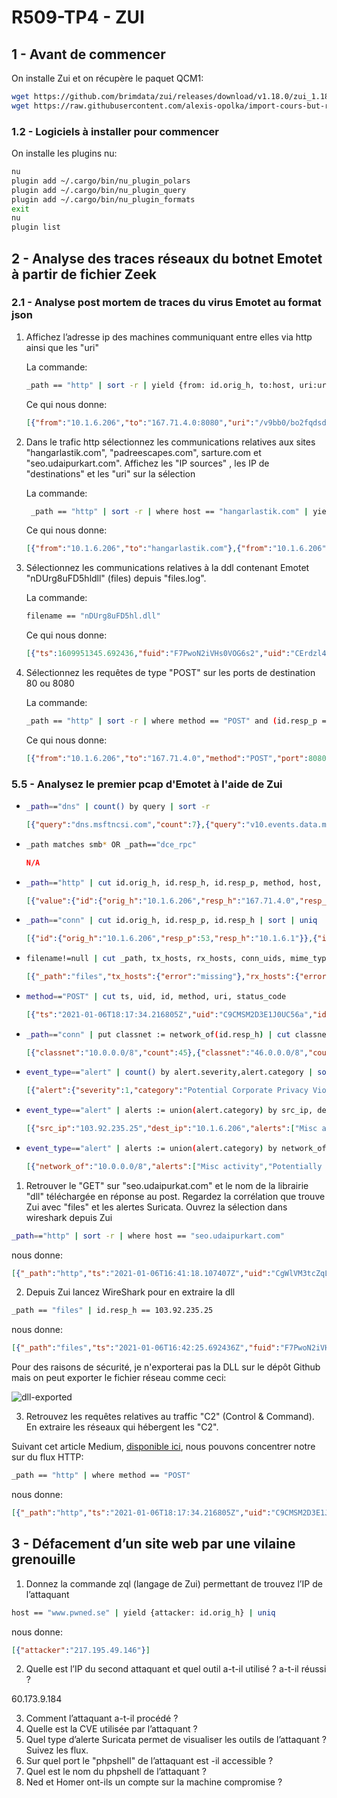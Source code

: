 # R509-TP4 - ZUI

## 1 - Avant de commencer

On installe Zui et on récupère le paquet QCM1:

```sh
wget https://github.com/brimdata/zui/releases/download/v1.18.0/zui_1.18.0_amd64.deb
wget https://raw.githubusercontent.com/alexis-opolka/import-cours-but-rt/refs/heads/master/cours/modules/R509/R509-TP4/src/qcm1.tgz
```

### 1.2 - Logiciels à installer pour commencer

On installe les plugins nu:

```sh
nu
plugin add ~/.cargo/bin/nu_plugin_polars
plugin add ~/.cargo/bin/nu_plugin_query
plugin add ~/.cargo/bin/nu_plugin_formats
exit
nu
plugin list
```

## 2 - Analyse des traces réseaux du botnet Emotet à partir de fichier Zeek

### 2.1 - Analyse post mortem de traces du virus Emotet au format json

1. Affichez l’adresse ip des machines communiquant entre elles via http ainsi que les "uri"

    La commande:

    ```sh
    _path == "http" | sort -r | yield {from: id.orig_h, to:host, uri:uri}
    ```

    Ce qui nous donne:

    ```json
    [{"from":"10.1.6.206","to":"167.71.4.0:8080","uri":"/v9bb0/bo2fqdsdtzorr5rep0i/"},{"from":"10.1.6.206","to":"167.71.4.0:8080","uri":"/h6qi/lb1dhp/98wzr2krwmm4/"},{"from":"10.1.6.206","to":"5.2.136.90","uri":"/pvbzhhiyiti9e/izh4ca/"},{"from":"10.1.6.206","to":"5.2.136.90","uri":"/c3855w62/xnfgfli41s35u295y/bm04vkz/"},{"from":"10.1.6.206","to":"5.2.136.90","uri":"/xrn581egq/ur2rd8/"},{"from":"10.1.6.206","to":"5.2.136.90","uri":"/h3cc0hv2llqouib8/towc8ksx/hsa6q86r7w3a6m/"},{"from":"10.1.6.206","to":"5.2.136.90","uri":"/oy0zvkaaa2/q6dvsdask1pfwo2l23/l55xbprqin4b42ch/zyytv220fr237la24gi/sb7mjh/"},{"from":"10.1.6.206","to":"5.2.136.90","uri":"/0ie7j/6ee132k6oio/"},{"from":"10.1.6.206","to":"167.71.4.0:8080","uri":"/8ez5ny6v9lt2j2n/8nozgtj00oz8is9k/"},{"from":"10.1.6.206","to":"5.2.136.90","uri":"/ch7yy6wqvi5hxkoka/pu5xvenbb9n9r3y/j6o8wv0ruxh/kbeilbc5n8e9ep8fg/nctadq/sr2zd/"},{"from":"10.1.6.206","to":"5.2.136.90","uri":"/hbwubd1ghq2/6mgzkg6dn5to/6lx9qp053kb5jhgn/m79y0m1lmpjae2ubu/s3sof/tw3dis7s2nd3awu/"},{"from":"10.1.6.206","to":"167.71.4.0:8080","uri":"/Mz0FddwPYSreH"},{"from":"10.1.6.206","to":"167.71.4.0:8080","uri":"/titI9YcL5H"},{"from":"10.1.6.206","to":"5.2.136.90","uri":"/xqvsf/t2m11tvzqq/"},{"from":"10.1.6.206","to":"5.2.136.90","uri":"/jw5cumz32djf/"},{"from":"10.1.6.206","to":"167.71.4.0:8080","uri":"/tvvzt3/ai6wn02o2/9oeb81/"},{"from":"10.1.6.206","to":"167.71.4.0:8080","uri":"/ves4up2v2n5qjq5rl/i8ldtkhnklo/"},{"from":"10.1.6.206","to":"167.71.4.0:8080","uri":"/3rkiie36/"},{"from":"10.1.6.206","to":"167.71.4.0:8080","uri":"/va9j7/5clu9bdp5xth2a/4pq9nord/hubrikuq7sd1bzouay/tx5gbulv8oa/rlvb840174dl3f/"},{"from":"10.1.6.206","to":"5.2.136.90","uri":"/raet/u6tpsbdmo5g7crj4f/8l720ln/lwrl5fe38/1yje7g5qc/"},{"from":"10.1.6.206","to":"5.2.136.90","uri":"/mro86v6nvs42/"},{"from":"10.1.6.206","to":"5.2.136.90","uri":"/vwst360x8syxks325x/26dtqu31wzhmwqq/8p9iu8zbragj/"},{"from":"10.1.6.206","to":"5.2.136.90","uri":"/ko5ezxmguvv/p8d4003oiu/utkdae7r/74uzr8n74r/"},{"from":"10.1.6.206","to":"5.2.136.90","uri":"/7u0e9j2avwlvnuynyo/szcm27k/fzb067wy/"},{"from":"10.1.6.206","to":"seo.udaipurkart.com","uri":"/rx-5700-6hnr7/Sgms/"},{"from":"10.1.6.206","to":"sarture.com","uri":"/wp-includes/JD8/"},{"from":"10.1.6.206","to":"padreescapes.com","uri":"/blog/0I/"},{"from":"10.1.6.206","to":"hangarlastik.com","uri":"/cgi-sys/suspendedpage.cgi"},{"from":"10.1.6.206","to":"hangarlastik.com","uri":"/cgi-bin/Ui4n/"}]
    ```

2. Dans le trafic http sélectionnez les communications relatives aux sites "hangarlastik.com", 
  "padreescapes.com", sarture.com et "seo.udaipurkart.com". Affichez les "IP sources" , les IP de "destinations"
  et les "uri" sur la sélection

    La commande:

    ```sh
     _path == "http" | sort -r | where host == "hangarlastik.com" | yield {from: id.orig_h, to:host}
    ```

    Ce qui nous donne:

    ```json
    [{"from":"10.1.6.206","to":"hangarlastik.com"},{"from":"10.1.6.206","to":"hangarlastik.com"}]
    ```

3. Sélectionnez les communications relatives à la ddl contenant Emotet "nDUrg8uFD5hldll" (files)
  depuis "files.log".

    La commande:

    ```sh
    filename == "nDUrg8uFD5hl.dll"
    ```

    Ce qui nous donne:

    ```json
    [{"ts":1609951345.692436,"fuid":"F7PwoN2iVHs0VOG6s2","uid":"CErdzl4eUJO04zgXIh","id.orig_h":"10.1.6.206","id.orig_p":49775,"id.resp_h":"103.92.235.25","id.resp_p":80,"source":"HTTP","depth":0,"analyzers":["PE"],"mime_type":"application/x-dosexec","filename":"nDUrg8uFD5hl.dll","duration":2.86712908744812,"local_orig":false,"is_orig":false,"seen_bytes":192000,"missing_bytes":0,"overflow_bytes":0,"timedout":false}]
    ```

4. Sélectionnez les requêtes de type "POST" sur les ports de destination 80 ou 8080

    La commande:

    ```sh
    _path == "http" | sort -r | where method == "POST" and (id.resp_p == 8080 or id.resp_p == 80) | yield {from: id.orig_h, to: id.resp_h, method: method, port: id.resp_p}
    ```

    Ce qui nous donne:

    ```json
    [{"from":"10.1.6.206","to":"167.71.4.0","method":"POST","port":8080},{"from":"10.1.6.206","to":"167.71.4.0","method":"POST","port":8080},{"from":"10.1.6.206","to":"5.2.136.90","method":"POST","port":80},{"from":"10.1.6.206","to":"5.2.136.90","method":"POST","port":80},{"from":"10.1.6.206","to":"5.2.136.90","method":"POST","port":80},{"from":"10.1.6.206","to":"5.2.136.90","method":"POST","port":80},{"from":"10.1.6.206","to":"5.2.136.90","method":"POST","port":80},{"from":"10.1.6.206","to":"5.2.136.90","method":"POST","port":80},{"from":"10.1.6.206","to":"167.71.4.0","method":"POST","port":8080},{"from":"10.1.6.206","to":"5.2.136.90","method":"POST","port":80},{"from":"10.1.6.206","to":"5.2.136.90","method":"POST","port":80},{"from":"10.1.6.206","to":"167.71.4.0","method":"POST","port":8080},{"from":"10.1.6.206","to":"167.71.4.0","method":"POST","port":8080},{"from":"10.1.6.206","to":"5.2.136.90","method":"POST","port":80},{"from":"10.1.6.206","to":"5.2.136.90","method":"POST","port":80},{"from":"10.1.6.206","to":"167.71.4.0","method":"POST","port":8080},{"from":"10.1.6.206","to":"167.71.4.0","method":"POST","port":8080},{"from":"10.1.6.206","to":"167.71.4.0","method":"POST","port":8080},{"from":"10.1.6.206","to":"167.71.4.0","method":"POST","port":8080},{"from":"10.1.6.206","to":"5.2.136.90","method":"POST","port":80},{"from":"10.1.6.206","to":"5.2.136.90","method":"POST","port":80},{"from":"10.1.6.206","to":"5.2.136.90","method":"POST","port":80},{"from":"10.1.6.206","to":"5.2.136.90","method":"POST","port":80},{"from":"10.1.6.206","to":"5.2.136.90","method":"POST","port":80}]
    ```

### 5.5 - Analysez le premier pcap d'Emotet à l'aide de Zui



- ```sh
  _path=="dns" | count() by query | sort -r
  ```

  ```json
  [{"query":"dns.msftncsi.com","count":7},{"query":"v10.events.data.microsoft.com","count":7},{"query":"nexusrules.officeapps.live.com","count":5},{"query":"settings-win.data.microsoft.com","count":5},{"query":"DESKTOP-USER1PC","count":3},{"query":"self.events.data.microsoft.com","count":2},{"query":"login.live.com","count":1},{"query":"fe2cr.update.microsoft.com","count":1},{"query":"hangarlastik.com","count":1},{"query":"padreescapes.com","count":1},{"query":"img-prod-cms-rt-microsoft-com.akamaized.net","count":1},{"query":"evoke-windowsservices-tas.msedge.net","count":1},{"query":"licensing.mp.microsoft.com","count":1},{"query":"sarture.com","count":1},{"query":"mrodevicemgr.officeapps.live.com","count":1},{"query":"fe3cr.delivery.mp.microsoft.com","count":1},{"query":"ocsp.verisign.com","count":1},{"query":"storeedgefd.dsx.mp.microsoft.com","count":1},{"query":"storecatalogrevocation.storequality.microsoft.com","count":1},{"query":"seo.udaipurkart.com","count":1}]
  ```

- ```sh
  _path matches smb* OR _path=="dce_rpc"
  ```

  ```json
  N/A
  ```

- ```sh
  _path=="http" | cut id.orig_h, id.resp_h, id.resp_p, method, host, uri | uniq -c
  ```

  ```json
  [{"value":{"id":{"orig_h":"10.1.6.206","resp_h":"167.71.4.0","resp_p":8080},"method":"POST","host":"167.71.4.0:8080","uri":"/v9bb0/bo2fqdsdtzorr5rep0i/"},"count":1},{"value":{"id":{"orig_h":"10.1.6.206","resp_h":"167.71.4.0","resp_p":8080},"method":"POST","host":"167.71.4.0:8080","uri":"/h6qi/lb1dhp/98wzr2krwmm4/"},"count":1},{"value":{"id":{"orig_h":"10.1.6.206","resp_h":"5.2.136.90","resp_p":80},"method":"POST","host":"5.2.136.90","uri":"/pvbzhhiyiti9e/izh4ca/"},"count":1},{"value":{"id":{"orig_h":"10.1.6.206","resp_h":"5.2.136.90","resp_p":80},"method":"POST","host":"5.2.136.90","uri":"/c3855w62/xnfgfli41s35u295y/bm04vkz/"},"count":1},{"value":{"id":{"orig_h":"10.1.6.206","resp_h":"5.2.136.90","resp_p":80},"method":"POST","host":"5.2.136.90","uri":"/xrn581egq/ur2rd8/"},"count":1},{"value":{"id":{"orig_h":"10.1.6.206","resp_h":"5.2.136.90","resp_p":80},"method":"POST","host":"5.2.136.90","uri":"/h3cc0hv2llqouib8/towc8ksx/hsa6q86r7w3a6m/"},"count":1},{"value":{"id":{"orig_h":"10.1.6.206","resp_h":"5.2.136.90","resp_p":80},"method":"POST","host":"5.2.136.90","uri":"/oy0zvkaaa2/q6dvsdask1pfwo2l23/l55xbprqin4b42ch/zyytv220fr237la24gi/sb7mjh/"},"count":1},{"value":{"id":{"orig_h":"10.1.6.206","resp_h":"5.2.136.90","resp_p":80},"method":"POST","host":"5.2.136.90","uri":"/0ie7j/6ee132k6oio/"},"count":1},{"value":{"id":{"orig_h":"10.1.6.206","resp_h":"167.71.4.0","resp_p":8080},"method":"POST","host":"167.71.4.0:8080","uri":"/8ez5ny6v9lt2j2n/8nozgtj00oz8is9k/"},"count":1},{"value":{"id":{"orig_h":"10.1.6.206","resp_h":"5.2.136.90","resp_p":80},"method":"POST","host":"5.2.136.90","uri":"/ch7yy6wqvi5hxkoka/pu5xvenbb9n9r3y/j6o8wv0ruxh/kbeilbc5n8e9ep8fg/nctadq/sr2zd/"},"count":1},{"value":{"id":{"orig_h":"10.1.6.206","resp_h":"5.2.136.90","resp_p":80},"method":"POST","host":"5.2.136.90","uri":"/hbwubd1ghq2/6mgzkg6dn5to/6lx9qp053kb5jhgn/m79y0m1lmpjae2ubu/s3sof/tw3dis7s2nd3awu/"},"count":1},{"value":{"id":{"orig_h":"10.1.6.206","resp_h":"167.71.4.0","resp_p":8080},"method":"POST","host":"167.71.4.0:8080","uri":"/Mz0FddwPYSreH"},"count":1},{"value":{"id":{"orig_h":"10.1.6.206","resp_h":"167.71.4.0","resp_p":8080},"method":"POST","host":"167.71.4.0:8080","uri":"/titI9YcL5H"},"count":1},{"value":{"id":{"orig_h":"10.1.6.206","resp_h":"5.2.136.90","resp_p":80},"method":"POST","host":"5.2.136.90","uri":"/xqvsf/t2m11tvzqq/"},"count":1},{"value":{"id":{"orig_h":"10.1.6.206","resp_h":"5.2.136.90","resp_p":80},"method":"POST","host":"5.2.136.90","uri":"/jw5cumz32djf/"},"count":1},{"value":{"id":{"orig_h":"10.1.6.206","resp_h":"167.71.4.0","resp_p":8080},"method":"POST","host":"167.71.4.0:8080","uri":"/tvvzt3/ai6wn02o2/9oeb81/"},"count":1},{"value":{"id":{"orig_h":"10.1.6.206","resp_h":"167.71.4.0","resp_p":8080},"method":"POST","host":"167.71.4.0:8080","uri":"/ves4up2v2n5qjq5rl/i8ldtkhnklo/"},"count":1},{"value":{"id":{"orig_h":"10.1.6.206","resp_h":"5.2.136.90","resp_p":80},"method":"POST","host":"5.2.136.90","uri":"/raet/u6tpsbdmo5g7crj4f/8l720ln/lwrl5fe38/1yje7g5qc/"},"count":1},{"value":{"id":{"orig_h":"10.1.6.206","resp_h":"167.71.4.0","resp_p":8080},"method":"POST","host":"167.71.4.0:8080","uri":"/3rkiie36/"},"count":1},{"value":{"id":{"orig_h":"10.1.6.206","resp_h":"5.2.136.90","resp_p":80},"method":"POST","host":"5.2.136.90","uri":"/mro86v6nvs42/"},"count":1},{"value":{"id":{"orig_h":"10.1.6.206","resp_h":"167.71.4.0","resp_p":8080},"method":"POST","host":"167.71.4.0:8080","uri":"/va9j7/5clu9bdp5xth2a/4pq9nord/hubrikuq7sd1bzouay/tx5gbulv8oa/rlvb840174dl3f/"},"count":1},{"value":{"id":{"orig_h":"10.1.6.206","resp_h":"5.2.136.90","resp_p":80},"method":"POST","host":"5.2.136.90","uri":"/vwst360x8syxks325x/26dtqu31wzhmwqq/8p9iu8zbragj/"},"count":1},{"value":{"id":{"orig_h":"10.1.6.206","resp_h":"5.2.136.90","resp_p":80},"method":"POST","host":"5.2.136.90","uri":"/ko5ezxmguvv/p8d4003oiu/utkdae7r/74uzr8n74r/"},"count":1},{"value":{"id":{"orig_h":"10.1.6.206","resp_h":"5.2.136.90","resp_p":80},"method":"POST","host":"5.2.136.90","uri":"/7u0e9j2avwlvnuynyo/szcm27k/fzb067wy/"},"count":1},{"value":{"id":{"orig_h":"10.1.6.206","resp_h":"103.92.235.25","resp_p":80},"method":"GET","host":"seo.udaipurkart.com","uri":"/rx-5700-6hnr7/Sgms/"},"count":1},{"value":{"id":{"orig_h":"10.1.6.206","resp_h":"173.255.195.246","resp_p":80},"method":"GET","host":"sarture.com","uri":"/wp-includes/JD8/"},"count":1},{"value":{"id":{"orig_h":"10.1.6.206","resp_h":"66.153.205.191","resp_p":80},"method":"GET","host":"padreescapes.com","uri":"/blog/0I/"},"count":1},{"value":{"id":{"orig_h":"10.1.6.206","resp_h":"89.252.164.58","resp_p":80},"method":"GET","host":"hangarlastik.com","uri":"/cgi-sys/suspendedpage.cgi"},"count":1},{"value":{"id":{"orig_h":"10.1.6.206","resp_h":"89.252.164.58","resp_p":80},"method":"GET","host":"hangarlastik.com","uri":"/cgi-bin/Ui4n/"},"count":1}]
  ```

- ```sh
  _path=="conn" | cut id.orig_h, id.resp_p, id.resp_h | sort | uniq
  ```

  ```json
  [{"id":{"orig_h":"10.1.6.206","resp_p":53,"resp_h":"10.1.6.1"}},{"id":{"orig_h":"10.1.6.206","resp_p":80,"resp_h":"5.2.136.90"}},{"id":{"orig_h":"10.1.6.206","resp_p":80,"resp_h":"103.92.235.25"}},{"id":{"orig_h":"10.1.6.206","resp_p":80,"resp_h":"173.255.195.246"}},{"id":{"orig_h":"10.1.6.206","resp_p":80,"resp_h":"66.153.205.191"}},{"id":{"orig_h":"10.1.6.206","resp_p":80,"resp_h":"89.252.164.58"}},{"id":{"orig_h":"10.1.6.206","resp_p":137,"resp_h":"10.1.6.255"}},{"id":{"orig_h":"10.1.6.206","resp_p":138,"resp_h":"10.1.6.255"}},{"id":{"orig_h":"10.1.6.206","resp_p":443,"resp_h":"46.101.230.194"}},{"id":{"orig_h":"10.1.6.206","resp_p":443,"resp_h":"52.109.8.20"}},{"id":{"orig_h":"10.1.6.206","resp_p":443,"resp_h":"46.101.230.194"}},{"id":{"orig_h":"10.1.6.206","resp_p":443,"resp_h":"52.109.8.20"}},{"id":{"orig_h":"10.1.6.206","resp_p":443,"resp_h":"52.114.128.71"}},{"id":{"orig_h":"10.1.6.206","resp_p":443,"resp_h":"52.185.211.133"}},{"id":{"orig_h":"10.1.6.206","resp_p":443,"resp_h":"52.230.222.68"}},{"id":{"orig_h":"10.1.6.206","resp_p":443,"resp_h":"52.242.211.89"}},{"id":{"orig_h":"10.1.6.206","resp_p":443,"resp_h":"52.114.75.79"}},{"id":{"orig_h":"10.1.6.206","resp_p":443,"resp_h":"168.62.200.169"}},{"id":{"orig_h":"10.1.6.206","resp_p":443,"resp_h":"52.183.220.149"}},{"id":{"orig_h":"10.1.6.206","resp_p":443,"resp_h":"52.109.8.30"}},{"id":{"orig_h":"10.1.6.206","resp_p":443,"resp_h":"52.230.222.68"}},{"id":{"orig_h":"10.1.6.206","resp_p":443,"resp_h":"52.242.211.89"}},{"id":{"orig_h":"10.1.6.206","resp_p":443,"resp_h":"138.91.136.108"}},{"id":{"orig_h":"10.1.6.206","resp_p":443,"resp_h":"46.101.230.194"}},{"id":{"orig_h":"10.1.6.206","resp_p":443,"resp_h":"52.109.88.34"}},{"id":{"orig_h":"10.1.6.206","resp_p":443,"resp_h":"52.230.222.68"}},{"id":{"orig_h":"10.1.6.206","resp_p":443,"resp_h":"13.107.5.88"}},{"id":{"orig_h":"10.1.6.206","resp_p":443,"resp_h":"52.185.211.133"}},{"id":{"orig_h":"10.1.6.206","resp_p":443,"resp_h":"52.109.76.30"}},{"id":{"orig_h":"10.1.6.206","resp_p":443,"resp_h":"46.101.230.194"}},{"id":{"orig_h":"10.1.6.206","resp_p":443,"resp_h":"52.242.211.89"}},{"id":{"orig_h":"10.1.6.206","resp_p":443,"resp_h":"52.114.88.20"}},{"id":{"orig_h":"10.1.6.206","resp_p":443,"resp_h":"52.230.222.68"}},{"id":{"orig_h":"10.1.6.206","resp_p":443,"resp_h":"23.206.125.194"}},{"id":{"orig_h":"10.1.6.206","resp_p":443,"resp_h":"23.67.246.17"}},{"id":{"orig_h":"10.1.6.206","resp_p":443,"resp_h":"104.95.94.118"}},{"id":{"orig_h":"10.1.6.206","resp_p":443,"resp_h":"52.183.220.149"}},{"id":{"orig_h":"10.1.6.206","resp_p":443,"resp_h":"40.91.76.238"}},{"id":{"orig_h":"10.1.6.206","resp_p":443,"resp_h":"40.126.5.36"}},{"id":{"orig_h":"10.1.6.206","resp_p":443,"resp_h":"52.114.88.21"}},{"id":{"orig_h":"10.1.6.206","resp_p":443,"resp_h":"46.101.230.194"}},{"id":{"orig_h":"10.1.6.206","resp_p":443,"resp_h":"52.109.8.21"}},{"id":{"orig_h":"10.1.6.206","resp_p":443,"resp_h":"46.101.230.194"}},{"id":{"orig_h":"10.1.6.206","resp_p":443,"resp_h":"52.114.132.91"}},{"id":{"orig_h":"10.1.6.206","resp_p":443,"resp_h":"46.101.230.194"}},{"id":{"orig_h":"10.1.6.206","resp_p":443,"resp_h":"52.109.8.21"}},{"id":{"orig_h":"10.1.6.206","resp_p":443,"resp_h":"52.114.77.33"}},{"id":{"orig_h":"10.1.6.206","resp_p":443,"resp_h":"111.221.29.40"}},{"id":{"orig_h":"10.1.6.206","resp_p":443,"resp_h":"52.114.77.33"}},{"id":{"orig_h":"10.1.6.206","resp_p":443,"resp_h":"20.188.78.185"}},{"id":{"orig_h":"10.1.6.206","resp_p":443,"resp_h":"52.114.132.91"}},{"id":{"orig_h":"10.1.6.206","resp_p":1900,"resp_h":"239.255.255.250"}},{"id":{"orig_h":"10.1.6.206","resp_p":8080,"resp_h":"167.71.4.0"}}]
  ```

- ```sh
  filename!=null | cut _path, tx_hosts, rx_hosts, conn_uids, mime_type, filename, md5, sha1
  ```

  ```json
  [{"_path":"files","tx_hosts":{"error":"missing"},"rx_hosts":{"error":"missing"},"conn_uids":{"error":"missing"},"mime_type":null,"filename":"JnaOsBXPi","md5":"eb748de4d01f457786ab6a581a84d703","sha1":"d05bb967b6ffd0d56db73d2d27d31ae75e93091d"},{"_path":"files","tx_hosts":{"error":"missing"},"rx_hosts":{"error":"missing"},"conn_uids":{"error":"missing"},"mime_type":null,"filename":"NuecW","md5":"ddb12945e3e51a6a498cc112d56d47e2","sha1":"a1e919b53e1124538dc1441cf9a2717540ab8737"},{"_path":"files","tx_hosts":{"error":"missing"},"rx_hosts":{"error":"missing"},"conn_uids":{"error":"missing"},"mime_type":null,"filename":"vSAIMfat","md5":"cd8e2cafe7a10d69bca3c2bff715b354","sha1":"a9aa158d9d31bef6cd65c8d3c74c7cf1dc6f731e"},{"_path":"files","tx_hosts":{"error":"missing"},"rx_hosts":{"error":"missing"},"conn_uids":{"error":"missing"},"mime_type":null,"filename":"TZPrAQV","md5":"5a38b5e9d509dc860425d6e886d7b096","sha1":"673299ae14a7eb201d260f866d693e899f40eb92"},{"_path":"files","tx_hosts":{"error":"missing"},"rx_hosts":{"error":"missing"},"conn_uids":{"error":"missing"},"mime_type":null,"filename":"iCbGlvmAHfmoBBAQOe","md5":"9ebb352c70655c3e7aee0aba88d9b36f","sha1":"6678efbf613df3d0e212455d736beacd5e5dd42c"},{"_path":"files","tx_hosts":{"error":"missing"},"rx_hosts":{"error":"missing"},"conn_uids":{"error":"missing"},"mime_type":null,"filename":"SWyQwPmoTVsb","md5":"41311f69fb4c8f7ddec968aef1eb68b4","sha1":"9b00b7da5536a8714ddec022b6ad3fe70c3d6b9d"},{"_path":"files","tx_hosts":{"error":"missing"},"rx_hosts":{"error":"missing"},"conn_uids":{"error":"missing"},"mime_type":null,"filename":"HfWwDcgoUXIoxiZAW","md5":"d7b3ba65b74ae77931cc78cd7f2133fe","sha1":"aaf443aa805c70411a30cd90fe6c163c660274ab"},{"_path":"files","tx_hosts":{"error":"missing"},"rx_hosts":{"error":"missing"},"conn_uids":{"error":"missing"},"mime_type":null,"filename":"HePABOKqF","md5":"f418525418ff1da2fbe7a088fa373fdc","sha1":"f6250971ded468504d642c5cf35d8876d6289ce1"},{"_path":"files","tx_hosts":{"error":"missing"},"rx_hosts":{"error":"missing"},"conn_uids":{"error":"missing"},"mime_type":null,"filename":"oyklDtUrTcoLxSgNne","md5":"6c574084e1a2d9460723a06f42abd25d","sha1":"51590d9c603e5c191ceea909247f6ffd8e7796fd"},{"_path":"files","tx_hosts":{"error":"missing"},"rx_hosts":{"error":"missing"},"conn_uids":{"error":"missing"},"mime_type":null,"filename":"CHhgtNvmDtYpewojhpL","md5":"9efdcaa4fdb596bf71beaa69f5c133f2","sha1":"9a636104374939a7a417ed2ec296045f04a89772"},{"_path":"files","tx_hosts":{"error":"missing"},"rx_hosts":{"error":"missing"},"conn_uids":{"error":"missing"},"mime_type":null,"filename":"TLzRVCkCG","md5":"8f9c5db7412cbccf65fd187bea2e2beb","sha1":"58c06bbfb7931bdf8a515001a0ec8cf638b9bf09"},{"_path":"files","tx_hosts":{"error":"missing"},"rx_hosts":{"error":"missing"},"conn_uids":{"error":"missing"},"mime_type":null,"filename":"CwsAfvyHAFbsmePzfi","md5":"ead9a7844cdfce1b7d45d00c6bbf6969","sha1":"88ad421a2b7aca7f9a599eb5101895dac15d39e8"},{"_path":"files","tx_hosts":{"error":"missing"},"rx_hosts":{"error":"missing"},"conn_uids":{"error":"missing"},"mime_type":null,"filename":"DgQFRjTPGisRxjaBAB","md5":"e5029884f01f8eb2f72b7cd8c365e55a","sha1":"b70e74c5e074100335520951f731389ee0035690"},{"_path":"files","tx_hosts":{"error":"missing"},"rx_hosts":{"error":"missing"},"conn_uids":{"error":"missing"},"mime_type":null,"filename":"cdOGZQLfeEMK","md5":"7833431d4ec309b8b134b82708229124","sha1":"753df1c04fc8aea3cad51aab7709c1f08a981765"},{"_path":"files","tx_hosts":{"error":"missing"},"rx_hosts":{"error":"missing"},"conn_uids":{"error":"missing"},"mime_type":null,"filename":"EWssmhDfyddeu","md5":"03a18196601d27e6042481ac9740d0ce","sha1":"e1fefb948130550949b20135da38c26f9a89417e"},{"_path":"files","tx_hosts":{"error":"missing"},"rx_hosts":{"error":"missing"},"conn_uids":{"error":"missing"},"mime_type":null,"filename":"HNmSIHcQqiuDjyl","md5":"fbdf24209bdb2a585e6866b597d6bbe6","sha1":"42dfffe33d532a82dd0569beea872d5b5253ed1d"},{"_path":"files","tx_hosts":{"error":"missing"},"rx_hosts":{"error":"missing"},"conn_uids":{"error":"missing"},"mime_type":null,"filename":"kXOTfAOkPBC","md5":"d6c7d5ddb4b92aefc7fdd4e4233afd8a","sha1":"b0121dc024a264769c699fb5d0e6146781691a77"},{"_path":"files","tx_hosts":{"error":"missing"},"rx_hosts":{"error":"missing"},"conn_uids":{"error":"missing"},"mime_type":null,"filename":"qzLwsgh","md5":"6f251f3710431657f2e8ad7a428d6960","sha1":"c636f9df8b2dc00930b4be5b42468d2c79d38b0f"},{"_path":"files","tx_hosts":{"error":"missing"},"rx_hosts":{"error":"missing"},"conn_uids":{"error":"missing"},"mime_type":null,"filename":"uHiSDbGlMRSittptMyq","md5":"e1de80fd327169329816ad84d8f31d50","sha1":"b0d58953ebe9046be6e08235dc8398e8063299b7"},{"_path":"files","tx_hosts":{"error":"missing"},"rx_hosts":{"error":"missing"},"conn_uids":{"error":"missing"},"mime_type":null,"filename":"YJOjLXCTqhWyWCU","md5":"f4c4e6a08217918b4a8b1192ffad3d5e","sha1":"f869014757022636bb5817a1f689c5cb9d6542a1"},{"_path":"files","tx_hosts":{"error":"missing"},"rx_hosts":{"error":"missing"},"conn_uids":{"error":"missing"},"mime_type":null,"filename":"NyhdNgYAMkJTEH","md5":"c30f6cfb212ae1a58454e024fdb327d8","sha1":"2f81f65651cb44f1e9a687e33c0bd1feb1fc4610"},{"_path":"files","tx_hosts":{"error":"missing"},"rx_hosts":{"error":"missing"},"conn_uids":{"error":"missing"},"mime_type":null,"filename":"iVOWebWBCLKvFqxScD","md5":"e0f96724a94521b11606b9a354c9d7aa","sha1":"da3a538028418b62fff11568ca8a67a5ba39fe73"},{"_path":"files","tx_hosts":{"error":"missing"},"rx_hosts":{"error":"missing"},"conn_uids":{"error":"missing"},"mime_type":"application/x-dosexec","filename":"nDUrg8uFD5hl.dll","md5":"66915ad966c1da73aa5d552df6313084","sha1":"8aed7ff9163004e657f5d2a4e6223698e18124a9"}]
  ```

- ```sh
  method=="POST" | cut ts, uid, id, method, uri, status_code
  ```

  ```json
  [{"ts":"2021-01-06T18:17:34.216805Z","uid":"C9CMSM2D3E1J0UC56a","id":{"orig_h":"10.1.6.206","orig_p":49845,"resp_h":"167.71.4.0","resp_p":8080},"method":"POST","uri":"/v9bb0/bo2fqdsdtzorr5rep0i/","status_code":200},{"ts":"2021-01-06T18:17:31.856274Z","uid":"C9CMSM2D3E1J0UC56a","id":{"orig_h":"10.1.6.206","orig_p":49845,"resp_h":"167.71.4.0","resp_p":8080},"method":"POST","uri":"/h6qi/lb1dhp/98wzr2krwmm4/","status_code":200},{"ts":"2021-01-06T18:17:27.869619Z","uid":"C20i0Cpj3KACn42j7","id":{"orig_h":"10.1.6.206","orig_p":49840,"resp_h":"5.2.136.90","resp_p":80},"method":"POST","uri":"/pvbzhhiyiti9e/izh4ca/","status_code":200},{"ts":"2021-01-06T18:17:24.74148Z","uid":"C20i0Cpj3KACn42j7","id":{"orig_h":"10.1.6.206","orig_p":49840,"resp_h":"5.2.136.90","resp_p":80},"method":"POST","uri":"/c3855w62/xnfgfli41s35u295y/bm04vkz/","status_code":200},{"ts":"2021-01-06T18:17:20.408858Z","uid":"C20i0Cpj3KACn42j7","id":{"orig_h":"10.1.6.206","orig_p":49840,"resp_h":"5.2.136.90","resp_p":80},"method":"POST","uri":"/xrn581egq/ur2rd8/","status_code":200},{"ts":"2021-01-06T18:01:35.612124Z","uid":"CBwMwx2IwElj7ZM6Aa","id":{"orig_h":"10.1.6.206","orig_p":49837,"resp_h":"5.2.136.90","resp_p":80},"method":"POST","uri":"/h3cc0hv2llqouib8/towc8ksx/hsa6q86r7w3a6m/","status_code":200},{"ts":"2021-01-06T17:45:43.082855Z","uid":"CChkdL3vGeEx2peAL6","id":{"orig_h":"10.1.6.206","orig_p":49835,"resp_h":"5.2.136.90","resp_p":80},"method":"POST","uri":"/oy0zvkaaa2/q6dvsdask1pfwo2l23/l55xbprqin4b42ch/zyytv220fr237la24gi/sb7mjh/","status_code":200},{"ts":"2021-01-06T17:30:26.501639Z","uid":"CTm5UX2QMUBJa7I8Ck","id":{"orig_h":"10.1.6.206","orig_p":49824,"resp_h":"5.2.136.90","resp_p":80},"method":"POST","uri":"/0ie7j/6ee132k6oio/","status_code":200},{"ts":"2021-01-06T17:14:16.066352Z","uid":"C75sDX2Nxft76m6vgl","id":{"orig_h":"10.1.6.206","orig_p":49822,"resp_h":"167.71.4.0","resp_p":8080},"method":"POST","uri":"/8ez5ny6v9lt2j2n/8nozgtj00oz8is9k/","status_code":200},{"ts":"2021-01-06T17:14:09.057976Z","uid":"ClkuUf0Y2JhKKd4lb","id":{"orig_h":"10.1.6.206","orig_p":49819,"resp_h":"5.2.136.90","resp_p":80},"method":"POST","uri":"/ch7yy6wqvi5hxkoka/pu5xvenbb9n9r3y/j6o8wv0ruxh/kbeilbc5n8e9ep8fg/nctadq/sr2zd/","status_code":200},{"ts":"2021-01-06T17:14:04.879412Z","uid":"ClkuUf0Y2JhKKd4lb","id":{"orig_h":"10.1.6.206","orig_p":49819,"resp_h":"5.2.136.90","resp_p":80},"method":"POST","uri":"/hbwubd1ghq2/6mgzkg6dn5to/6lx9qp053kb5jhgn/m79y0m1lmpjae2ubu/s3sof/tw3dis7s2nd3awu/","status_code":200},{"ts":"2021-01-06T16:58:48.263972Z","uid":"CllcG3147FXbM4lIfb","id":{"orig_h":"10.1.6.206","orig_p":49815,"resp_h":"167.71.4.0","resp_p":8080},"method":"POST","uri":"/Mz0FddwPYSreH","status_code":200},{"ts":"2021-01-06T16:58:43.651308Z","uid":"CqIdz8pwXFEoCMMV5","id":{"orig_h":"10.1.6.206","orig_p":49814,"resp_h":"167.71.4.0","resp_p":8080},"method":"POST","uri":"/titI9YcL5H","status_code":200},{"ts":"2021-01-06T16:58:38.249579Z","uid":"CtuVip4LR6LkjFXPrc","id":{"orig_h":"10.1.6.206","orig_p":49812,"resp_h":"5.2.136.90","resp_p":80},"method":"POST","uri":"/xqvsf/t2m11tvzqq/","status_code":200},{"ts":"2021-01-06T16:58:34.969012Z","uid":"CtuVip4LR6LkjFXPrc","id":{"orig_h":"10.1.6.206","orig_p":49812,"resp_h":"5.2.136.90","resp_p":80},"method":"POST","uri":"/jw5cumz32djf/","status_code":200},{"ts":"2021-01-06T16:43:00.401374Z","uid":"CHEd9Z2QE8BoCj1Qj4","id":{"orig_h":"10.1.6.206","orig_p":49794,"resp_h":"167.71.4.0","resp_p":8080},"method":"POST","uri":"/tvvzt3/ai6wn02o2/9oeb81/","status_code":200},{"ts":"2021-01-06T16:42:56.629473Z","uid":"CM2Z922vgHJNPxUQW6","id":{"orig_h":"10.1.6.206","orig_p":49793,"resp_h":"167.71.4.0","resp_p":8080},"method":"POST","uri":"/ves4up2v2n5qjq5rl/i8ldtkhnklo/","status_code":200},{"ts":"2021-01-06T16:42:52.994985Z","uid":"CnCEPn5TUU8kMy1v7","id":{"orig_h":"10.1.6.206","orig_p":49783,"resp_h":"5.2.136.90","resp_p":80},"method":"POST","uri":"/raet/u6tpsbdmo5g7crj4f/8l720ln/lwrl5fe38/1yje7g5qc/","status_code":200},{"ts":"2021-01-06T16:42:52.314705Z","uid":"CcVyMqn0zxWCU80F1","id":{"orig_h":"10.1.6.206","orig_p":49790,"resp_h":"167.71.4.0","resp_p":8080},"method":"POST","uri":"/3rkiie36/","status_code":200},{"ts":"2021-01-06T16:42:49.977467Z","uid":"CnCEPn5TUU8kMy1v7","id":{"orig_h":"10.1.6.206","orig_p":49783,"resp_h":"5.2.136.90","resp_p":80},"method":"POST","uri":"/mro86v6nvs42/","status_code":200},{"ts":"2021-01-06T16:42:48.469906Z","uid":"CkmTje1Hc3LklbarFa","id":{"orig_h":"10.1.6.206","orig_p":49788,"resp_h":"167.71.4.0","resp_p":8080},"method":"POST","uri":"/va9j7/5clu9bdp5xth2a/4pq9nord/hubrikuq7sd1bzouay/tx5gbulv8oa/rlvb840174dl3f/","status_code":200},{"ts":"2021-01-06T16:42:45.748498Z","uid":"CnCEPn5TUU8kMy1v7","id":{"orig_h":"10.1.6.206","orig_p":49783,"resp_h":"5.2.136.90","resp_p":80},"method":"POST","uri":"/vwst360x8syxks325x/26dtqu31wzhmwqq/8p9iu8zbragj/","status_code":200},{"ts":"2021-01-06T16:42:42.022311Z","uid":"CnCEPn5TUU8kMy1v7","id":{"orig_h":"10.1.6.206","orig_p":49783,"resp_h":"5.2.136.90","resp_p":80},"method":"POST","uri":"/ko5ezxmguvv/p8d4003oiu/utkdae7r/74uzr8n74r/","status_code":200},{"ts":"2021-01-06T16:42:34.805404Z","uid":"CnCEPn5TUU8kMy1v7","id":{"orig_h":"10.1.6.206","orig_p":49783,"resp_h":"5.2.136.90","resp_p":80},"method":"POST","uri":"/7u0e9j2avwlvnuynyo/szcm27k/fzb067wy/","status_code":200}]
  ```

- ```sh
  _path=="conn" | put classnet := network_of(id.resp_h) | cut classnet | count() by classnet | sort -r
  ```

  ```json
  [{"classnet":"10.0.0.0/8","count":45},{"classnet":"46.0.0.0/8","count":40},{"classnet":"52.0.0.0/8","count":27},{"classnet":"167.71.0.0/16","count":19},{"classnet":"5.0.0.0/8","count":13},{"classnet":"40.0.0.0/8","count":2},{"classnet":"239.255.255.0/24","count":2},{"classnet":"23.0.0.0/8","count":2},{"classnet":"89.0.0.0/8","count":1},{"classnet":"103.0.0.0/8","count":1},{"classnet":"138.91.0.0/16","count":1},{"classnet":"168.62.0.0/16","count":1},{"classnet":"111.0.0.0/8","count":1},{"classnet":"104.0.0.0/8","count":1},{"classnet":"20.0.0.0/8","count":1},{"classnet":"13.0.0.0/8","count":1},{"classnet":"173.255.0.0/16","count":1},{"classnet":"66.0.0.0/8","count":1}]
  ```


- ```sh
  event_type=="alert" | count() by alert.severity,alert.category | sort count
  ```

  ```json
  [{"alert":{"severity":1,"category":"Potential Corporate Privacy Violation"},"count":1},{"alert":{"severity":2,"category":"Potentially Bad Traffic"},"count":1},{"alert":{"severity":3,"category":"Misc activity"},"count":2}]
  ```

- ```sh
  event_type=="alert" | alerts := union(alert.category) by src_ip, dest_ip
  ```

  ```json
  [{"src_ip":"103.92.235.25","dest_ip":"10.1.6.206","alerts":["Misc activity","Potentially Bad Traffic","Potential Corporate Privacy Violation"]}]
  ```

- ```sh
  event_type=="alert" | alerts := union(alert.category) by network_of(dest_ip)
  ```

  ```json
  [{"network_of":"10.0.0.0/8","alerts":["Misc activity","Potentially Bad Traffic","Potential Corporate Privacy Violation"]}]
  ```

1. Retrouver le "GET" sur "seo.udaipurkat.com" et le nom de la librairie "dll" téléchargée en réponse
  au post. Regardez la corrélation que trouve Zui avec "files" et les alertes Suricata. Ouvrez la sélection
  dans wireshark depuis Zui

  ```sh
  _path=="http" | sort -r | where host == "seo.udaipurkart.com"
  ```

  nous donne:

  ```json
  [{"_path":"http","ts":"2021-01-06T16:41:18.107407Z","uid":"CgWlVM3tcZqLyAs3Xl","id":{"orig_h":"10.1.6.206","orig_p":49775,"resp_h":"103.92.235.25","resp_p":80},"trans_depth":1,"method":"GET","host":"seo.udaipurkart.com","uri":"/rx-5700-6hnr7/Sgms/","referrer":null,"version":"1.1","user_agent":null,"origin":null,"request_body_len":0,"response_body_len":192000,"status_code":200,"status_msg":"OK","info_code":null,"info_msg":null,"tags":[],"username":null,"password":null,"proxied":null,"orig_fuids":null,"orig_filenames":null,"orig_mime_types":null,"resp_fuids":["F7PwoN2iVHs0VOG6s2"],"resp_filenames":["nDUrg8uFD5hl.dll"],"resp_mime_types":["application/x-dosexec"]}]
  ```


2. Depuis Zui lancez WireShark pour en extraire la dll

  ```sh
  _path == "files" | id.resp_h == 103.92.235.25
  ```

  nous donne:

  ```json
  [{"_path":"files","ts":"2021-01-06T16:42:25.692436Z","fuid":"F7PwoN2iVHs0VOG6s2","uid":"CgWlVM3tcZqLyAs3Xl","id":{"orig_h":"10.1.6.206","orig_p":49775,"resp_h":"103.92.235.25","resp_p":80},"source":"HTTP","depth":0,"analyzers":["PE","MD5","SHA1"],"mime_type":"application/x-dosexec","filename":"nDUrg8uFD5hl.dll","duration":"2.867129s","local_orig":false,"is_orig":false,"seen_bytes":192000,"total_bytes":null,"missing_bytes":0,"overflow_bytes":0,"timedout":false,"parent_fuid":null,"md5":"66915ad966c1da73aa5d552df6313084","sha1":"8aed7ff9163004e657f5d2a4e6223698e18124a9","sha256":null,"extracted":null,"extracted_cutoff":null,"extracted_size":null}]
  ```

  Pour des raisons de sécurité, je n'exporterai pas la DLL sur le dépôt Github mais on peut exporter le fichier réseau comme ceci:

  ![dll-exported](./src/img/dll-exported.png)

3. Retrouvez les requêtes relatives au traffic "C2" (Control & Command).
  En extraire les réseaux qui hébergent les "C2".

  Suivant cet article Medium, [disponible ici](https://bl7ck0ut.medium.com/bossfight-1-analyzing-emotet-c2-traffic-using-wireshark-11223e03fa4e), nous pouvons concentrer notre
  sur du flux HTTP:

  ```sh
  _path == "http" | where method == "POST"
  ```

  nous donne:

  ```json
  [{"_path":"http","ts":"2021-01-06T18:17:34.216805Z","uid":"C9CMSM2D3E1J0UC56a","id":{"orig_h":"10.1.6.206","orig_p":49845,"resp_h":"167.71.4.0","resp_p":8080},"trans_depth":2,"method":"POST","host":"167.71.4.0:8080","uri":"/v9bb0/bo2fqdsdtzorr5rep0i/","referrer":"167.71.4.0/v9bb0/bo2fqdsdtzorr5rep0i/","version":"1.1","user_agent":"Mozilla/4.0 (compatible; MSIE 7.0; Windows NT 10.0; WOW64; Trident/7.0; .NET4.0C; .NET4.0E)","origin":null,"request_body_len":31702,"response_body_len":2484,"status_code":200,"status_msg":"OK","info_code":null,"info_msg":null,"tags":[],"username":null,"password":null,"proxied":null,"orig_fuids":["FupsgY25iJNRcLztcc"],"orig_filenames":["JnaOsBXPi"],"orig_mime_types":null,"resp_fuids":["FoROMj22GaHheQAUEk"],"resp_filenames":null,"resp_mime_types":null},{"_path":"http","ts":"2021-01-06T18:17:31.856274Z","uid":"C9CMSM2D3E1J0UC56a","id":{"orig_h":"10.1.6.206","orig_p":49845,"resp_h":"167.71.4.0","resp_p":8080},"trans_depth":1,"method":"POST","host":"167.71.4.0:8080","uri":"/h6qi/lb1dhp/98wzr2krwmm4/","referrer":"167.71.4.0/h6qi/lb1dhp/98wzr2krwmm4/","version":"1.1","user_agent":"Mozilla/4.0 (compatible; MSIE 7.0; Windows NT 10.0; WOW64; Trident/7.0; .NET4.0C; .NET4.0E)","origin":null,"request_body_len":7926,"response_body_len":3860,"status_code":200,"status_msg":"OK","info_code":null,"info_msg":null,"tags":[],"username":null,"password":null,"proxied":null,"orig_fuids":["FqlVUd4x2wPS2sZacf"],"orig_filenames":["NuecW"],"orig_mime_types":null,"resp_fuids":["FbkE0V1Rlmvm5Q4bSa"],"resp_filenames":null,"resp_mime_types":null},{"_path":"http","ts":"2021-01-06T18:17:27.869619Z","uid":"C20i0Cpj3KACn42j7","id":{"orig_h":"10.1.6.206","orig_p":49840,"resp_h":"5.2.136.90","resp_p":80},"trans_depth":3,"method":"POST","host":"5.2.136.90","uri":"/pvbzhhiyiti9e/izh4ca/","referrer":"5.2.136.90/pvbzhhiyiti9e/izh4ca/","version":"1.1","user_agent":"Mozilla/4.0 (compatible; MSIE 7.0; Windows NT 10.0; WOW64; Trident/7.0; .NET4.0C; .NET4.0E)","origin":null,"request_body_len":7174,"response_body_len":3364,"status_code":200,"status_msg":"OK","info_code":null,"info_msg":null,"tags":[],"username":null,"password":null,"proxied":null,"orig_fuids":["FaJtwg224pXsjVRPXl"],"orig_filenames":["vSAIMfat"],"orig_mime_types":null,"resp_fuids":["FGuL0U2jFwnbE7pumg"],"resp_filenames":null,"resp_mime_types":null},{"_path":"http","ts":"2021-01-06T18:17:24.74148Z","uid":"C20i0Cpj3KACn42j7","id":{"orig_h":"10.1.6.206","orig_p":49840,"resp_h":"5.2.136.90","resp_p":80},"trans_depth":2,"method":"POST","host":"5.2.136.90","uri":"/c3855w62/xnfgfli41s35u295y/bm04vkz/","referrer":"5.2.136.90/c3855w62/xnfgfli41s35u295y/bm04vkz/","version":"1.1","user_agent":"Mozilla/4.0 (compatible; MSIE 7.0; Windows NT 10.0; WOW64; Trident/7.0; .NET4.0C; .NET4.0E)","origin":null,"request_body_len":7126,"response_body_len":304852,"status_code":200,"status_msg":"OK","info_code":null,"info_msg":null,"tags":[],"username":null,"password":null,"proxied":null,"orig_fuids":["FrvgnmpzxswDEHxLe"],"orig_filenames":["TZPrAQV"],"orig_mime_types":null,"resp_fuids":["F5KXe32IHb7G5xOHP4"],"resp_filenames":null,"resp_mime_types":null},{"_path":"http","ts":"2021-01-06T18:17:20.408858Z","uid":"C20i0Cpj3KACn42j7","id":{"orig_h":"10.1.6.206","orig_p":49840,"resp_h":"5.2.136.90","resp_p":80},"trans_depth":1,"method":"POST","host":"5.2.136.90","uri":"/xrn581egq/ur2rd8/","referrer":"5.2.136.90/xrn581egq/ur2rd8/","version":"1.1","user_agent":"Mozilla/4.0 (compatible; MSIE 7.0; Windows NT 10.0; WOW64; Trident/7.0; .NET4.0C; .NET4.0E)","origin":null,"request_body_len":8582,"response_body_len":286884,"status_code":200,"status_msg":"OK","info_code":null,"info_msg":null,"tags":[],"username":null,"password":null,"proxied":null,"orig_fuids":["FEX7vpSv6ltwupBt6"],"orig_filenames":["iCbGlvmAHfmoBBAQOe"],"orig_mime_types":null,"resp_fuids":["FtBblD2u6vp6yqVzPf"],"resp_filenames":null,"resp_mime_types":null},{"_path":"http","ts":"2021-01-06T18:01:35.612124Z","uid":"CBwMwx2IwElj7ZM6Aa","id":{"orig_h":"10.1.6.206","orig_p":49837,"resp_h":"5.2.136.90","resp_p":80},"trans_depth":1,"method":"POST","host":"5.2.136.90","uri":"/h3cc0hv2llqouib8/towc8ksx/hsa6q86r7w3a6m/","referrer":"5.2.136.90/h3cc0hv2llqouib8/towc8ksx/hsa6q86r7w3a6m/","version":"1.1","user_agent":"Mozilla/4.0 (compatible; MSIE 7.0; Windows NT 10.0; WOW64; Trident/7.0; .NET4.0C; .NET4.0E)","origin":null,"request_body_len":6710,"response_body_len":2644,"status_code":200,"status_msg":"OK","info_code":null,"info_msg":null,"tags":[],"username":null,"password":null,"proxied":null,"orig_fuids":["FmekKt41k12N43PSkj"],"orig_filenames":["SWyQwPmoTVsb"],"orig_mime_types":null,"resp_fuids":["FGHtee3WZgv40VeyVc"],"resp_filenames":null,"resp_mime_types":null},{"_path":"http","ts":"2021-01-06T17:45:43.082855Z","uid":"CChkdL3vGeEx2peAL6","id":{"orig_h":"10.1.6.206","orig_p":49835,"resp_h":"5.2.136.90","resp_p":80},"trans_depth":1,"method":"POST","host":"5.2.136.90","uri":"/oy0zvkaaa2/q6dvsdask1pfwo2l23/l55xbprqin4b42ch/zyytv220fr237la24gi/sb7mjh/","referrer":"5.2.136.90/oy0zvkaaa2/q6dvsdask1pfwo2l23/l55xbprqin4b42ch/zyytv220fr237la24gi/sb7mjh/","version":"1.1","user_agent":"Mozilla/4.0 (compatible; MSIE 7.0; Windows NT 10.0; WOW64; Trident/7.0; .NET4.0C; .NET4.0E)","origin":null,"request_body_len":6598,"response_body_len":1428,"status_code":200,"status_msg":"OK","info_code":null,"info_msg":null,"tags":[],"username":null,"password":null,"proxied":null,"orig_fuids":["FQ4oGp2XSjXy9BR078"],"orig_filenames":["HfWwDcgoUXIoxiZAW"],"orig_mime_types":null,"resp_fuids":["FlvOUMn45w0SyAuQ8"],"resp_filenames":null,"resp_mime_types":null},{"_path":"http","ts":"2021-01-06T17:30:26.501639Z","uid":"CTm5UX2QMUBJa7I8Ck","id":{"orig_h":"10.1.6.206","orig_p":49824,"resp_h":"5.2.136.90","resp_p":80},"trans_depth":1,"method":"POST","host":"5.2.136.90","uri":"/0ie7j/6ee132k6oio/","referrer":"5.2.136.90/0ie7j/6ee132k6oio/","version":"1.1","user_agent":"Mozilla/4.0 (compatible; MSIE 7.0; Windows NT 10.0; WOW64; Trident/7.0; .NET4.0C; .NET4.0E)","origin":null,"request_body_len":8694,"response_body_len":2500,"status_code":200,"status_msg":"OK","info_code":null,"info_msg":null,"tags":[],"username":null,"password":null,"proxied":null,"orig_fuids":["FG6NP83dU2Uxt4PNm8"],"orig_filenames":["HePABOKqF"],"orig_mime_types":null,"resp_fuids":["FZ5lUk1imgtPkS9b73"],"resp_filenames":null,"resp_mime_types":null},{"_path":"http","ts":"2021-01-06T17:14:16.066352Z","uid":"C75sDX2Nxft76m6vgl","id":{"orig_h":"10.1.6.206","orig_p":49822,"resp_h":"167.71.4.0","resp_p":8080},"trans_depth":1,"method":"POST","host":"167.71.4.0:8080","uri":"/8ez5ny6v9lt2j2n/8nozgtj00oz8is9k/","referrer":"167.71.4.0/8ez5ny6v9lt2j2n/8nozgtj00oz8is9k/","version":"1.1","user_agent":"Mozilla/4.0 (compatible; MSIE 7.0; Windows NT 10.0; WOW64; Trident/7.0; .NET4.0C; .NET4.0E)","origin":null,"request_body_len":30262,"response_body_len":1588,"status_code":200,"status_msg":"OK","info_code":null,"info_msg":null,"tags":[],"username":null,"password":null,"proxied":null,"orig_fuids":["FR5Rlg3rMrADNnpy7h"],"orig_filenames":["oyklDtUrTcoLxSgNne"],"orig_mime_types":null,"resp_fuids":["FYvXBE2iHeYr1Dmzhi"],"resp_filenames":null,"resp_mime_types":null},{"_path":"http","ts":"2021-01-06T17:14:09.057976Z","uid":"ClkuUf0Y2JhKKd4lb","id":{"orig_h":"10.1.6.206","orig_p":49819,"resp_h":"5.2.136.90","resp_p":80},"trans_depth":2,"method":"POST","host":"5.2.136.90","uri":"/ch7yy6wqvi5hxkoka/pu5xvenbb9n9r3y/j6o8wv0ruxh/kbeilbc5n8e9ep8fg/nctadq/sr2zd/","referrer":"5.2.136.90/ch7yy6wqvi5hxkoka/pu5xvenbb9n9r3y/j6o8wv0ruxh/kbeilbc5n8e9ep8fg/nctadq/sr2zd/","version":"1.1","user_agent":"Mozilla/4.0 (compatible; MSIE 7.0; Windows NT 10.0; WOW64; Trident/7.0; .NET4.0C; .NET4.0E)","origin":null,"request_body_len":8438,"response_body_len":1284,"status_code":200,"status_msg":"OK","info_code":null,"info_msg":null,"tags":[],"username":null,"password":null,"proxied":null,"orig_fuids":["FTC0edydZTZizEy5i"],"orig_filenames":["CHhgtNvmDtYpewojhpL"],"orig_mime_types":null,"resp_fuids":["FYXWiyFmlBy2S42Ja"],"resp_filenames":null,"resp_mime_types":null},{"_path":"http","ts":"2021-01-06T17:14:04.879412Z","uid":"ClkuUf0Y2JhKKd4lb","id":{"orig_h":"10.1.6.206","orig_p":49819,"resp_h":"5.2.136.90","resp_p":80},"trans_depth":1,"method":"POST","host":"5.2.136.90","uri":"/hbwubd1ghq2/6mgzkg6dn5to/6lx9qp053kb5jhgn/m79y0m1lmpjae2ubu/s3sof/tw3dis7s2nd3awu/","referrer":"5.2.136.90/hbwubd1ghq2/6mgzkg6dn5to/6lx9qp053kb5jhgn/m79y0m1lmpjae2ubu/s3sof/tw3dis7s2nd3awu/","version":"1.1","user_agent":"Mozilla/4.0 (compatible; MSIE 7.0; Windows NT 10.0; WOW64; Trident/7.0; .NET4.0C; .NET4.0E)","origin":null,"request_body_len":7094,"response_body_len":306116,"status_code":200,"status_msg":"OK","info_code":null,"info_msg":null,"tags":[],"username":null,"password":null,"proxied":null,"orig_fuids":["FHA7dd4oHwZk9POaa8"],"orig_filenames":["TLzRVCkCG"],"orig_mime_types":null,"resp_fuids":["F4SEzneCJlP6XfDMi"],"resp_filenames":null,"resp_mime_types":null},{"_path":"http","ts":"2021-01-06T16:58:48.263972Z","uid":"CllcG3147FXbM4lIfb","id":{"orig_h":"10.1.6.206","orig_p":49815,"resp_h":"167.71.4.0","resp_p":8080},"trans_depth":1,"method":"POST","host":"167.71.4.0:8080","uri":"/Mz0FddwPYSreH","referrer":"http://167.71.4.0/Mz0FddwPYSreH","version":"1.1","user_agent":"Mozilla/4.0 (compatible; MSIE 7.0; Windows NT 10.0; WOW64; Trident/7.0; .NET4.0C; .NET4.0E)","origin":null,"request_body_len":278,"response_body_len":148,"status_code":200,"status_msg":"OK","info_code":null,"info_msg":null,"tags":[],"username":null,"password":null,"proxied":null,"orig_fuids":["FAIiqFyEHptI1QlT7"],"orig_filenames":null,"orig_mime_types":["text/plain"],"resp_fuids":["FclGoa471Dm3yiL3U5"],"resp_filenames":null,"resp_mime_types":null},{"_path":"http","ts":"2021-01-06T16:58:43.651308Z","uid":"CqIdz8pwXFEoCMMV5","id":{"orig_h":"10.1.6.206","orig_p":49814,"resp_h":"167.71.4.0","resp_p":8080},"trans_depth":1,"method":"POST","host":"167.71.4.0:8080","uri":"/titI9YcL5H","referrer":"http://167.71.4.0/titI9YcL5H","version":"1.1","user_agent":"Mozilla/4.0 (compatible; MSIE 7.0; Windows NT 10.0; WOW64; Trident/7.0; .NET4.0C; .NET4.0E)","origin":null,"request_body_len":225,"response_body_len":148,"status_code":200,"status_msg":"OK","info_code":null,"info_msg":null,"tags":[],"username":null,"password":null,"proxied":null,"orig_fuids":["FMsj963RIAuUlweMh4"],"orig_filenames":null,"orig_mime_types":["text/plain"],"resp_fuids":["FmokwR1COTB3B6AS"],"resp_filenames":null,"resp_mime_types":null},{"_path":"http","ts":"2021-01-06T16:58:38.249579Z","uid":"CtuVip4LR6LkjFXPrc","id":{"orig_h":"10.1.6.206","orig_p":49812,"resp_h":"5.2.136.90","resp_p":80},"trans_depth":2,"method":"POST","host":"5.2.136.90","uri":"/xqvsf/t2m11tvzqq/","referrer":"5.2.136.90/xqvsf/t2m11tvzqq/","version":"1.1","user_agent":"Mozilla/4.0 (compatible; MSIE 7.0; Windows NT 10.0; WOW64; Trident/7.0; .NET4.0C; .NET4.0E)","origin":null,"request_body_len":8390,"response_body_len":1988,"status_code":200,"status_msg":"OK","info_code":null,"info_msg":null,"tags":[],"username":null,"password":null,"proxied":null,"orig_fuids":["Ftctyv1WAQtiDQT8c6"],"orig_filenames":["CwsAfvyHAFbsmePzfi"],"orig_mime_types":null,"resp_fuids":["FOaI7h3JOunNaJEUxd"],"resp_filenames":null,"resp_mime_types":null},{"_path":"http","ts":"2021-01-06T16:58:34.969012Z","uid":"CtuVip4LR6LkjFXPrc","id":{"orig_h":"10.1.6.206","orig_p":49812,"resp_h":"5.2.136.90","resp_p":80},"trans_depth":1,"method":"POST","host":"5.2.136.90","uri":"/jw5cumz32djf/","referrer":"5.2.136.90/jw5cumz32djf/","version":"1.1","user_agent":"Mozilla/4.0 (compatible; MSIE 7.0; Windows NT 10.0; WOW64; Trident/7.0; .NET4.0C; .NET4.0E)","origin":null,"request_body_len":7846,"response_body_len":235604,"status_code":200,"status_msg":"OK","info_code":null,"info_msg":null,"tags":[],"username":null,"password":null,"proxied":null,"orig_fuids":["FRizLA3kqpAyLMnSHb"],"orig_filenames":["DgQFRjTPGisRxjaBAB"],"orig_mime_types":null,"resp_fuids":["FWjTZJ2g11HLFwPTVl"],"resp_filenames":null,"resp_mime_types":null},{"_path":"http","ts":"2021-01-06T16:43:00.401374Z","uid":"CHEd9Z2QE8BoCj1Qj4","id":{"orig_h":"10.1.6.206","orig_p":49794,"resp_h":"167.71.4.0","resp_p":8080},"trans_depth":1,"method":"POST","host":"167.71.4.0:8080","uri":"/tvvzt3/ai6wn02o2/9oeb81/","referrer":"167.71.4.0/tvvzt3/ai6wn02o2/9oeb81/","version":"1.1","user_agent":"Mozilla/4.0 (compatible; MSIE 7.0; Windows NT 10.0; WOW64; Trident/7.0; .NET4.0C; .NET4.0E)","origin":null,"request_body_len":7430,"response_body_len":3476,"status_code":200,"status_msg":"OK","info_code":null,"info_msg":null,"tags":[],"username":null,"password":null,"proxied":null,"orig_fuids":["FUEYT01swkxtrjnNQg"],"orig_filenames":["cdOGZQLfeEMK"],"orig_mime_types":null,"resp_fuids":["Fn1y3c4uAz1KPcXW0a"],"resp_filenames":null,"resp_mime_types":null},{"_path":"http","ts":"2021-01-06T16:42:56.629473Z","uid":"CM2Z922vgHJNPxUQW6","id":{"orig_h":"10.1.6.206","orig_p":49793,"resp_h":"167.71.4.0","resp_p":8080},"trans_depth":1,"method":"POST","host":"167.71.4.0:8080","uri":"/ves4up2v2n5qjq5rl/i8ldtkhnklo/","referrer":"167.71.4.0/ves4up2v2n5qjq5rl/i8ldtkhnklo/","version":"1.1","user_agent":"Mozilla/4.0 (compatible; MSIE 7.0; Windows NT 10.0; WOW64; Trident/7.0; .NET4.0C; .NET4.0E)","origin":null,"request_body_len":6166,"response_body_len":1940,"status_code":200,"status_msg":"OK","info_code":null,"info_msg":null,"tags":[],"username":null,"password":null,"proxied":null,"orig_fuids":["FrlGx61maz7dnyZkMd"],"orig_filenames":["EWssmhDfyddeu"],"orig_mime_types":null,"resp_fuids":["FLYZm2c9nTJ5YWii"],"resp_filenames":null,"resp_mime_types":null},{"_path":"http","ts":"2021-01-06T16:42:52.994985Z","uid":"CnCEPn5TUU8kMy1v7","id":{"orig_h":"10.1.6.206","orig_p":49783,"resp_h":"5.2.136.90","resp_p":80},"trans_depth":5,"method":"POST","host":"5.2.136.90","uri":"/raet/u6tpsbdmo5g7crj4f/8l720ln/lwrl5fe38/1yje7g5qc/","referrer":"5.2.136.90/raet/u6tpsbdmo5g7crj4f/8l720ln/lwrl5fe38/1yje7g5qc/","version":"1.1","user_agent":"Mozilla/4.0 (compatible; MSIE 7.0; Windows NT 10.0; WOW64; Trident/7.0; .NET4.0C; .NET4.0E)","origin":null,"request_body_len":6230,"response_body_len":1172,"status_code":200,"status_msg":"OK","info_code":null,"info_msg":null,"tags":[],"username":null,"password":null,"proxied":null,"orig_fuids":["FwDnoS3IYtb3kfjBhh"],"orig_filenames":["HNmSIHcQqiuDjyl"],"orig_mime_types":null,"resp_fuids":["FDuXok3U88iL5gT5Ij"],"resp_filenames":null,"resp_mime_types":null},{"_path":"http","ts":"2021-01-06T16:42:52.314705Z","uid":"CcVyMqn0zxWCU80F1","id":{"orig_h":"10.1.6.206","orig_p":49790,"resp_h":"167.71.4.0","resp_p":8080},"trans_depth":1,"method":"POST","host":"167.71.4.0:8080","uri":"/3rkiie36/","referrer":"167.71.4.0/3rkiie36/","version":"1.1","user_agent":"Mozilla/4.0 (compatible; MSIE 7.0; Windows NT 10.0; WOW64; Trident/7.0; .NET4.0C; .NET4.0E)","origin":null,"request_body_len":4358,"response_body_len":1460,"status_code":200,"status_msg":"OK","info_code":null,"info_msg":null,"tags":[],"username":null,"password":null,"proxied":null,"orig_fuids":["FYSY0A2kHb4utU21Hh"],"orig_filenames":["kXOTfAOkPBC"],"orig_mime_types":null,"resp_fuids":["FOp38X1H15kaZd6Ycj"],"resp_filenames":null,"resp_mime_types":null},{"_path":"http","ts":"2021-01-06T16:42:49.977467Z","uid":"CnCEPn5TUU8kMy1v7","id":{"orig_h":"10.1.6.206","orig_p":49783,"resp_h":"5.2.136.90","resp_p":80},"trans_depth":4,"method":"POST","host":"5.2.136.90","uri":"/mro86v6nvs42/","referrer":"5.2.136.90/mro86v6nvs42/","version":"1.1","user_agent":"Mozilla/4.0 (compatible; MSIE 7.0; Windows NT 10.0; WOW64; Trident/7.0; .NET4.0C; .NET4.0E)","origin":null,"request_body_len":6278,"response_body_len":287012,"status_code":200,"status_msg":"OK","info_code":null,"info_msg":null,"tags":[],"username":null,"password":null,"proxied":null,"orig_fuids":["F8vuNh3ptzshBJwPw5"],"orig_filenames":["qzLwsgh"],"orig_mime_types":null,"resp_fuids":["FsVY0sBNS0RyFWK55"],"resp_filenames":null,"resp_mime_types":null},{"_path":"http","ts":"2021-01-06T16:42:48.469906Z","uid":"CkmTje1Hc3LklbarFa","id":{"orig_h":"10.1.6.206","orig_p":49788,"resp_h":"167.71.4.0","resp_p":8080},"trans_depth":1,"method":"POST","host":"167.71.4.0:8080","uri":"/va9j7/5clu9bdp5xth2a/4pq9nord/hubrikuq7sd1bzouay/tx5gbulv8oa/rlvb840174dl3f/","referrer":"167.71.4.0/va9j7/5clu9bdp5xth2a/4pq9nord/hubrikuq7sd1bzouay/tx5gbulv8oa/rlvb840174dl3f/","version":"1.1","user_agent":"Mozilla/4.0 (compatible; MSIE 7.0; Windows NT 10.0; WOW64; Trident/7.0; .NET4.0C; .NET4.0E)","origin":null,"request_body_len":31958,"response_body_len":3348,"status_code":200,"status_msg":"OK","info_code":null,"info_msg":null,"tags":[],"username":null,"password":null,"proxied":null,"orig_fuids":["F5zskC1TD42YqxIyWa"],"orig_filenames":["uHiSDbGlMRSittptMyq"],"orig_mime_types":null,"resp_fuids":["FSZjkt4AylfRpMMQ34"],"resp_filenames":null,"resp_mime_types":null},{"_path":"http","ts":"2021-01-06T16:42:45.748498Z","uid":"CnCEPn5TUU8kMy1v7","id":{"orig_h":"10.1.6.206","orig_p":49783,"resp_h":"5.2.136.90","resp_p":80},"trans_depth":3,"method":"POST","host":"5.2.136.90","uri":"/vwst360x8syxks325x/26dtqu31wzhmwqq/8p9iu8zbragj/","referrer":"5.2.136.90/vwst360x8syxks325x/26dtqu31wzhmwqq/8p9iu8zbragj/","version":"1.1","user_agent":"Mozilla/4.0 (compatible; MSIE 7.0; Windows NT 10.0; WOW64; Trident/7.0; .NET4.0C; .NET4.0E)","origin":null,"request_body_len":8214,"response_body_len":473908,"status_code":200,"status_msg":"OK","info_code":null,"info_msg":null,"tags":[],"username":null,"password":null,"proxied":null,"orig_fuids":["FYaldg1JYa11cOBei"],"orig_filenames":["YJOjLXCTqhWyWCU"],"orig_mime_types":null,"resp_fuids":["FoNDxZ3lGCLGrBdTJh"],"resp_filenames":null,"resp_mime_types":null},{"_path":"http","ts":"2021-01-06T16:42:42.022311Z","uid":"CnCEPn5TUU8kMy1v7","id":{"orig_h":"10.1.6.206","orig_p":49783,"resp_h":"5.2.136.90","resp_p":80},"trans_depth":2,"method":"POST","host":"5.2.136.90","uri":"/ko5ezxmguvv/p8d4003oiu/utkdae7r/74uzr8n74r/","referrer":"5.2.136.90/ko5ezxmguvv/p8d4003oiu/utkdae7r/74uzr8n74r/","version":"1.1","user_agent":"Mozilla/4.0 (compatible; MSIE 7.0; Windows NT 10.0; WOW64; Trident/7.0; .NET4.0C; .NET4.0E)","origin":null,"request_body_len":7558,"response_body_len":411556,"status_code":200,"status_msg":"OK","info_code":null,"info_msg":null,"tags":[],"username":null,"password":null,"proxied":null,"orig_fuids":["FHPOuh2TVJgp3pJq3j"],"orig_filenames":["NyhdNgYAMkJTEH"],"orig_mime_types":null,"resp_fuids":["FOKNaz1g8KecRiTWhi"],"resp_filenames":null,"resp_mime_types":null},{"_path":"http","ts":"2021-01-06T16:42:34.805404Z","uid":"CnCEPn5TUU8kMy1v7","id":{"orig_h":"10.1.6.206","orig_p":49783,"resp_h":"5.2.136.90","resp_p":80},"trans_depth":1,"method":"POST","host":"5.2.136.90","uri":"/7u0e9j2avwlvnuynyo/szcm27k/fzb067wy/","referrer":"5.2.136.90/7u0e9j2avwlvnuynyo/szcm27k/fzb067wy/","version":"1.1","user_agent":"Mozilla/4.0 (compatible; MSIE 7.0; Windows NT 10.0; WOW64; Trident/7.0; .NET4.0C; .NET4.0E)","origin":null,"request_body_len":6086,"response_body_len":306596,"status_code":200,"status_msg":"OK","info_code":null,"info_msg":null,"tags":[],"username":null,"password":null,"proxied":null,"orig_fuids":["FZLrmN1Yfib3JXC6T6"],"orig_filenames":["iVOWebWBCLKvFqxScD"],"orig_mime_types":null,"resp_fuids":["FM9Psl4fUa9gBZCQQh"],"resp_filenames":null,"resp_mime_types":null}]
  ```

## 3 - Défacement d’un site web par une vilaine grenouille

1. Donnez la commande zql (langage de Zui) permettant de trouvez l’IP de l’attaquant

  ```sh
  host == "www.pwned.se" | yield {attacker: id.orig_h} | uniq
  ```

  nous donne:

  ```json
  [{"attacker":"217.195.49.146"}]
  ```

2. Quelle est l’IP du second attaquant et quel outil a-t-il utilisé ? a-t-il réussi ?

60.173.9.184

3. Comment l’attaquant a-t-il procédé ?
4. Quelle est la CVE utilisée par l’attaquant ?
5. Quel type d’alerte Suricata permet de visualiser les outils de l’attaquant ? Suivez les flux.
6. Sur quel port le "phpshell" de l’attaquant est -il accessible ?
7. Quel est le nom du phpshell de l’attaquant ?
8. Ned et Homer ont-ils un compte sur la machine compromise ?